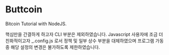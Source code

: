 # Buttcoin

Bitcoin Tutorial with NodeJS.

핵심만을 간결하게 하고자 CLI 부분은 제외하였습니다. Javascript 사용자에 조금 더 친화적이고자 \_.config.js 로서 정책 및 일부 상수 부분을 대체하였으며 프로그램 가동 중 해당 설정의 변경은 불가하도록 제한하였습니다.
